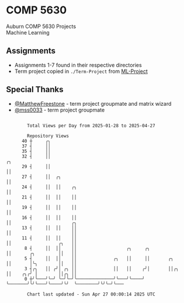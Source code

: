 # COMP 5630
Auburn COMP 5630 Projects  
Machine Learning

## Assignments
- Assignments 1-7 found in their respective directories
- Term project copied in `./Term-Project` from [ML-Project](https://github.com/wumphlett/ML-Project)

## Special Thanks
- [@MatthewFreestone](https://github.com/MatthewFreestone) - term project groupmate and matrix wizard
- [@mss0033](https://github.com/mss0033) - term project groupmate

```

        Total Views per Day from 2025-01-28 to 2025-04-27

        Repository Views
      40 ┼     ╭╮
      37 ┤     ││
      35 ┤     ││
      32 ┤     ││                                                    ╭╮
      29 ┤     ││                                                    ││
      27 ┤     ││  ╭╮                                                ││
      24 ┤     ││  ││    ╭╮                                          ││
      21 ┤     ││  ││    ││                                          ││
      19 ┤     ││  ││    ││                                          ││
      16 ┤     ││  ││    ││                                          ││                       ╭╮
      13 ┤     ││  ││    ││                                          ││                       ││
      11 ┤     ││  ││    ││                                          ││                  ╭╮   ││
       8 ┤     ││  ││    ││                   ╭╮     ╭╮              ││       ╭╮         ││   ││
       5 ┤     ││  ││    ││              ╭╮   ││     ││       ╭╮     ││       │╰╮        ││   ││
       3 ┤╭╮   ││ ╭╯│ ╭╮ ││              ││   ││    ╭╯│       ││╭╮   ││    ╭╮╭╯ │        ││╭╮ ││
       0 ┼╯╰───╯╰─╯ ╰─╯╰─╯╰──────────────╯╰───╯╰────╯ ╰───────╯╰╯╰───╯╰────╯╰╯  ╰────────╯╰╯╰─╯╰───

        Chart last updated - Sun Apr 27 00:00:14 2025 UTC
        
```
